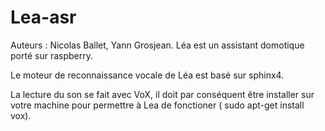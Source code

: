Lea-asr
=======

Auteurs : Nicolas Ballet, Yann Grosjean.
Léa est un assistant domotique porté sur raspberry.

Le moteur de reconnaissance vocale de Léa est basé sur sphinx4.

La lecture du son se fait avec VoX, il doit par conséquent être installer sur votre machine pour permettre à Lea de fonctioner ( sudo apt-get install vox).
